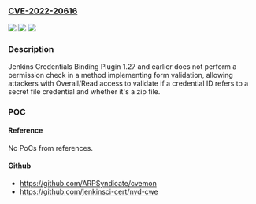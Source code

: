### [CVE-2022-20616](https://cve.mitre.org/cgi-bin/cvename.cgi?name=CVE-2022-20616)
![](https://img.shields.io/static/v1?label=Product&message=Jenkins%20Credentials%20Binding%20Plugin&color=blue)
![](https://img.shields.io/static/v1?label=Version&message=%3C%3D%201.27%20&color=brighgreen)
![](https://img.shields.io/static/v1?label=Vulnerability&message=CWE-862%3A%20Missing%20Authorization&color=brighgreen)

### Description

Jenkins Credentials Binding Plugin 1.27 and earlier does not perform a permission check in a method implementing form validation, allowing attackers with Overall/Read access to validate if a credential ID refers to a secret file credential and whether it's a zip file.

### POC

#### Reference
No PoCs from references.

#### Github
- https://github.com/ARPSyndicate/cvemon
- https://github.com/jenkinsci-cert/nvd-cwe

